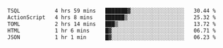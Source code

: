 <!--START_SECTION:waka-->

```txt
TSQL           4 hrs 59 mins   ███████▓░░░░░░░░░░░░░░░░░   30.44 %
ActionScript   4 hrs 8 mins    ██████▒░░░░░░░░░░░░░░░░░░   25.32 %
TOML           2 hrs 14 mins   ███▒░░░░░░░░░░░░░░░░░░░░░   13.72 %
HTML           1 hr 6 mins     █▓░░░░░░░░░░░░░░░░░░░░░░░   06.71 %
JSON           1 hr 1 min      █▓░░░░░░░░░░░░░░░░░░░░░░░   06.23 %
```

<!--END_SECTION:waka-->